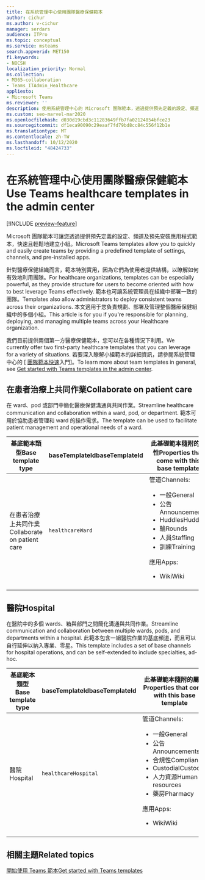 ```yaml
---
title: 在系統管理中心使用團隊醫療保健範本
author: cichur
ms.author: v-cichur
manager: serdars
audience: ITPro
ms.topic: conceptual
ms.service: msteams
search.appverid: MET150
f1.keywords:
- NOCSH
localization_priority: Normal
ms.collection:
- M365-collaboration
- Teams_ITAdmin_Healthcare
appliesto:
- Microsoft Teams
ms.reviewer: ''
description: 使用系統管理中心的 Microsoft 團隊範本，透過提供預先定義的設定、頻道和應用程式範本，快速且輕鬆地建立小組。
ms.custom: seo-marvel-mar2020
ms.openlocfilehash: d030d19cbd3c11283649ffb7fa02124854bfce23
ms.sourcegitcommit: df1eca90090c29eaaf7fd79bd8cc84c556f12b1e
ms.translationtype: MT
ms.contentlocale: zh-TW
ms.lasthandoff: 10/12/2020
ms.locfileid: "48424733"
---
```

# <a name="use-teams-healthcare-templates-in-the-admin-center"></a><span data-ttu-id="bfb28-103">在系統管理中心使用團隊醫療保健範本</span><span class="sxs-lookup"><span data-stu-id="bfb28-103">Use Teams healthcare templates in the admin center</span></span>

[!INCLUDE [preview-feature](../../includes/preview-feature.md)]

<span data-ttu-id="bfb28-104">Microsoft 團隊範本可讓您透過提供預先定義的設定、頻道及預先安裝應用程式範本，快速且輕鬆地建立小組。</span><span class="sxs-lookup"><span data-stu-id="bfb28-104">Microsoft Teams templates allow you to quickly and easily create teams by providing a predefined template of settings, channels, and pre-installed apps.</span></span>

<span data-ttu-id="bfb28-105">針對醫療保健組織而言，範本特別實用，因為它們為使用者提供結構，以瞭解如何有效地利用團隊。</span><span class="sxs-lookup"><span data-stu-id="bfb28-105">For healthcare organizations, templates can be especially powerful, as they provide structure for users to become oriented with how to best leverage Teams effectively.</span></span> <span data-ttu-id="bfb28-106">範本也可讓系統管理員在組織中部署一致的團隊。</span><span class="sxs-lookup"><span data-stu-id="bfb28-106">Templates also allow administrators to deploy consistent teams across their organizations.</span></span> <span data-ttu-id="bfb28-107">本文適用于您負責規劃、部署及管理整個醫療保健組織中的多個小組。</span><span class="sxs-lookup"><span data-stu-id="bfb28-107">This article is for you if you're responsible for planning, deploying, and managing multiple teams across your Healthcare organization.</span></span>

<span data-ttu-id="bfb28-108">我們目前提供兩個第一方醫療保健範本，您可以在各種情況下利用。</span><span class="sxs-lookup"><span data-stu-id="bfb28-108">We currently offer two first-party healthcare templates that you can leverage for a variety of situations.</span></span> <span data-ttu-id="bfb28-109">若要深入瞭解小組範本的詳細資訊，請參閱系統管理中心的 [ [團隊範本快速](../../get-started-with-teams-templates-in-the-admin-console.md)入門]。</span><span class="sxs-lookup"><span data-stu-id="bfb28-109">To learn more about team templates in general, see [Get started with Teams templates in the admin center](../../get-started-with-teams-templates-in-the-admin-console.md).</span></span>

## <a name="collaborate-on-patient-care"></a><span data-ttu-id="bfb28-110">在患者治療上共同作業</span><span class="sxs-lookup"><span data-stu-id="bfb28-110">Collaborate on patient care</span></span>

 <span data-ttu-id="bfb28-111">在 ward、pod 或部門中簡化醫療保健溝通與共同作業。</span><span class="sxs-lookup"><span data-stu-id="bfb28-111">Streamline healthcare communication and collaboration within a ward, pod, or department.</span></span> <span data-ttu-id="bfb28-112">範本可用於協助患者管理和 ward 的操作需求。</span><span class="sxs-lookup"><span data-stu-id="bfb28-112">The template can be used to facilitate patient management and operational needs of a ward.</span></span>

| <span data-ttu-id="bfb28-113">基底範本類型</span><span class="sxs-lookup"><span data-stu-id="bfb28-113">Base template type</span></span> |<span data-ttu-id="bfb28-114">baseTemplateId</span><span class="sxs-lookup"><span data-stu-id="bfb28-114">baseTemplateId</span></span>| <span data-ttu-id="bfb28-115">此基礎範本隨附的屬性</span><span class="sxs-lookup"><span data-stu-id="bfb28-115">Properties that come with this base template</span></span> |
| ------------------ |---|----------------------------------------------------- |
| <span data-ttu-id="bfb28-116">在患者治療上共同作業</span><span class="sxs-lookup"><span data-stu-id="bfb28-116">Collaborate on patient care</span></span> |`healthcareWard` | <span data-ttu-id="bfb28-117">管道</span><span class="sxs-lookup"><span data-stu-id="bfb28-117">Channels:</span></span><ul><li><span data-ttu-id="bfb28-118">一般</span><span class="sxs-lookup"><span data-stu-id="bfb28-118">General</span></span></li><li><span data-ttu-id="bfb28-119">公告</span><span class="sxs-lookup"><span data-stu-id="bfb28-119">Announcements</span></span></li><li><span data-ttu-id="bfb28-120">Huddles</span><span class="sxs-lookup"><span data-stu-id="bfb28-120">Huddles</span></span></li><li><span data-ttu-id="bfb28-121">輪</span><span class="sxs-lookup"><span data-stu-id="bfb28-121">Rounds</span></span></li><li><span data-ttu-id="bfb28-122">人員</span><span class="sxs-lookup"><span data-stu-id="bfb28-122">Staffing</span></span></li><li><span data-ttu-id="bfb28-123">訓練</span><span class="sxs-lookup"><span data-stu-id="bfb28-123">Training</span></span></li></ul> <span data-ttu-id="bfb28-124">應用</span><span class="sxs-lookup"><span data-stu-id="bfb28-124">Apps:</span></span> <ul><li><span data-ttu-id="bfb28-125">Wiki</span><span class="sxs-lookup"><span data-stu-id="bfb28-125">Wiki</span></span></li>|
||||

## <a name="hospital"></a><span data-ttu-id="bfb28-126">醫院</span><span class="sxs-lookup"><span data-stu-id="bfb28-126">Hospital</span></span>

<span data-ttu-id="bfb28-127">在醫院中的多個 wards、箱與部門之間簡化溝通與共同作業。</span><span class="sxs-lookup"><span data-stu-id="bfb28-127">Streamline communication and collaboration between multiple wards, pods, and departments within a hospital.</span></span> <span data-ttu-id="bfb28-128">此範本包含一組醫院作業的基底頻道，而且可以自行延伸以納入專業、零星。</span><span class="sxs-lookup"><span data-stu-id="bfb28-128">This template includes a set of base channels for hospital operations, and can be self-extended to include specialties, ad-hoc.</span></span>

| <span data-ttu-id="bfb28-129">基底範本類型</span><span class="sxs-lookup"><span data-stu-id="bfb28-129">Base template type</span></span> |<span data-ttu-id="bfb28-130">baseTemplateId</span><span class="sxs-lookup"><span data-stu-id="bfb28-130">baseTemplateId</span></span> | <span data-ttu-id="bfb28-131">此基礎範本隨附的屬性</span><span class="sxs-lookup"><span data-stu-id="bfb28-131">Properties that come with this base template</span></span> |
| ------------------|-- |----------------------------------------------------- |
|<span data-ttu-id="bfb28-132">醫院</span><span class="sxs-lookup"><span data-stu-id="bfb28-132">Hospital</span></span>|`healthcareHospital`|<span data-ttu-id="bfb28-133">管道</span><span class="sxs-lookup"><span data-stu-id="bfb28-133">Channels:</span></span> <ul><li><span data-ttu-id="bfb28-134">一般</span><span class="sxs-lookup"><span data-stu-id="bfb28-134">General</span></span><li><span data-ttu-id="bfb28-135">公告</span><span class="sxs-lookup"><span data-stu-id="bfb28-135">Announcements</span></span></li><li><span data-ttu-id="bfb28-136">合規性</span><span class="sxs-lookup"><span data-stu-id="bfb28-136">Compliance</span></span></li><li><span data-ttu-id="bfb28-137">Custodial</span><span class="sxs-lookup"><span data-stu-id="bfb28-137">Custodial</span></span></li><li><span data-ttu-id="bfb28-138">人力資源</span><span class="sxs-lookup"><span data-stu-id="bfb28-138">Human resources</span></span></li><li><span data-ttu-id="bfb28-139">藥房</span><span class="sxs-lookup"><span data-stu-id="bfb28-139">Pharmacy</span></span></li></ul> <span data-ttu-id="bfb28-140">應用</span><span class="sxs-lookup"><span data-stu-id="bfb28-140">Apps:</span></span> <ul><li><span data-ttu-id="bfb28-141">Wiki</span><span class="sxs-lookup"><span data-stu-id="bfb28-141">Wiki</span></span></li></ul>|
||||

## <a name="related-topics"></a><span data-ttu-id="bfb28-142">相關主題</span><span class="sxs-lookup"><span data-stu-id="bfb28-142">Related topics</span></span>

[<span data-ttu-id="bfb28-143">開始使用 Teams 範本</span><span class="sxs-lookup"><span data-stu-id="bfb28-143">Get started with Teams templates</span></span>](../../get-started-with-teams-templates-in-the-admin-console.md)
